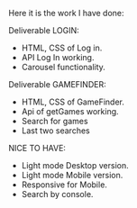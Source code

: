 Here it is the work I have done:

Deliverable LOGIN:

- HTML, CSS of Log in.
- API Log In working.
- Carousel functionality.

Deliverable GAMEFINDER:

- HTML, CSS of GameFinder.
- Api of getGames working.
- Search for games
- Last two searches

NICE TO HAVE:

- Light mode Desktop version.
- Light mode Mobile version.
- Responsive for Mobile.
- Search by console.